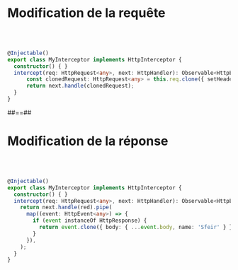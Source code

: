 <!-- .slide: class="with-code inconsolata" -->
# Modification de la requête
<br><br>

```typescript
@Injectable()
export class MyInterceptor implements HttpInterceptor {
  constructor() { }
  intercept(req: HttpRequest<any>, next: HttpHandler): Observable<HttpEvent<any>> { 
      const clonedRequest: HttpRequest<any> = this.req.clone({ setHeaders: { Authorization: 'Bearer Nicolas' } });
      return next.handle(clonedRequest);
  } 
}
```
<!-- .element: class="big-code" -->

##==##

<!-- .slide: class="with-code inconsolata" -->
# Modification de la réponse
<br><br>

```typescript
@Injectable()
export class MyInterceptor implements HttpInterceptor {
  constructor() { }
  intercept(req: HttpRequest<any>, next: HttpHandler): Observable<HttpEvent<any>> { 
    return next.handle(red).pipe(
      map((event: HttpEvent<any>) => {
        if (event instanceOf HttpResponse) {
          return event.clone({ body: { ...event.body, name: 'Sfeir' } });      
        }
      }),
    );
  } 
}
```
<!-- .element: class="big-code" -->
